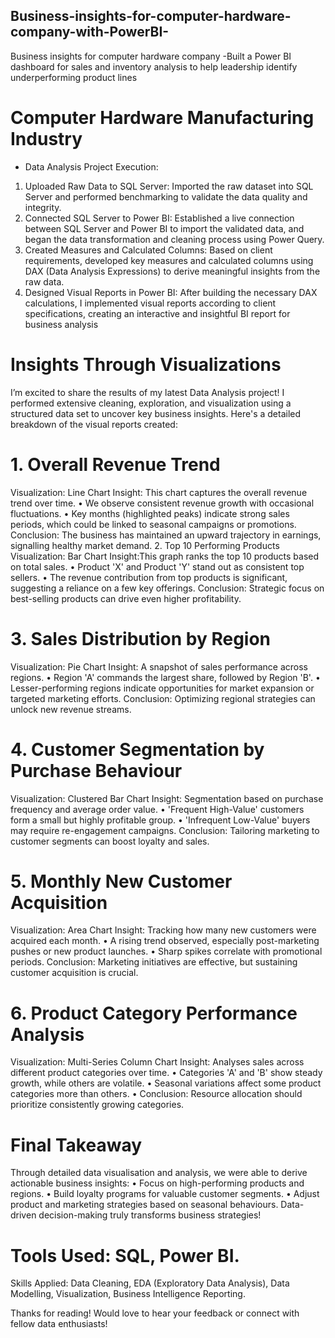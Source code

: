 ## Business-insights-for-computer-hardware-company-with-PowerBI-
Business insights for computer hardware company -Built a Power BI dashboard for sales and inventory  analysis to help leadership identify underperforming product lines
# Computer Hardware Manufacturing Industry 
- Data Analysis Project Execution:
1.	Uploaded Raw Data to SQL Server:
Imported the raw dataset into SQL Server and performed benchmarking to validate the data quality and integrity.
2.	Connected SQL Server to Power BI:
Established a live connection between SQL Server and Power BI to import the validated data, and began the data transformation and cleaning process using Power Query.
3.	Created Measures and Calculated Columns:
Based on client requirements, developed key measures and calculated columns using DAX (Data Analysis Expressions) to derive meaningful insights from the raw data.
4.	Designed Visual Reports in Power BI:
After building the necessary DAX calculations, I implemented visual reports according to client specifications, creating an interactive and insightful BI report for business analysis
# Insights Through Visualizations
I’m excited to share the results of my latest Data Analysis project! 
I performed extensive cleaning, exploration, and visualization using a structured data set to uncover key business insights. Here's a detailed breakdown of the visual reports created:
# 1. Overall Revenue Trend
Visualization: Line Chart
Insight: This chart captures the overall revenue trend over time.
•	We observe consistent revenue growth with occasional fluctuations.
•	Key months (highlighted peaks) indicate strong sales periods, which could be linked to seasonal campaigns or promotions.
Conclusion: The business has maintained an upward trajectory in earnings, signalling healthy market demand.
2. Top 10 Performing Products
Visualization: Bar Chart
Insight:This graph ranks the top 10 products based on total sales.
•	Product 'X' and Product 'Y' stand out as consistent top sellers.
•	The revenue contribution from top products is significant, suggesting a reliance on a few key offerings.
Conclusion: Strategic focus on best-selling products can drive even higher profitability.
# 3. Sales Distribution by Region
Visualization: Pie Chart
Insight: A snapshot of sales performance across regions.
•	Region 'A' commands the largest share, followed by Region 'B'.
•	Lesser-performing regions indicate opportunities for market expansion or targeted marketing efforts.
Conclusion: Optimizing regional strategies can unlock new revenue streams.
# 4. Customer Segmentation by Purchase Behaviour
Visualization: Clustered Bar Chart
Insight: Segmentation based on purchase frequency and average order value.
•	'Frequent High-Value' customers form a small but highly profitable group.
•	'Infrequent Low-Value' buyers may require re-engagement campaigns.
Conclusion: Tailoring marketing to customer segments can boost loyalty and sales.
# 5. Monthly New Customer Acquisition
Visualization: Area Chart
Insight: Tracking how many new customers were acquired each month.
•	A rising trend observed, especially post-marketing pushes or new product launches.
•	Sharp spikes correlate with promotional periods.
Conclusion: Marketing initiatives are effective, but sustaining customer acquisition is crucial.
# 6. Product Category Performance Analysis
Visualization: Multi-Series Column Chart
Insight: Analyses sales across different product categories over time.
•	Categories 'A' and 'B' show steady growth, while others are volatile.
•	Seasonal variations affect some product categories more than others.
•	Conclusion: Resource allocation should prioritize consistently growing categories.
# Final Takeaway 
Through detailed data visualisation and analysis, we were able to derive actionable business insights:
•	Focus on high-performing products and regions.
•	Build loyalty programs for valuable customer segments.
•	Adjust product and marketing strategies based on seasonal behaviours.
 Data-driven decision-making truly transforms business strategies!

# Tools Used: SQL, Power BI.
Skills Applied: Data Cleaning, EDA (Exploratory Data Analysis), Data Modelling, Visualization, Business Intelligence Reporting.

Thanks for reading!
Would love to hear your feedback or connect with fellow data enthusiasts!

